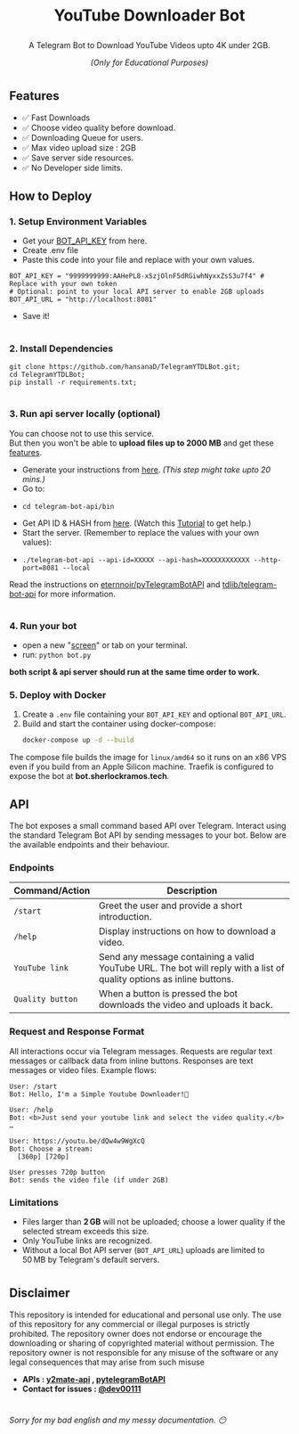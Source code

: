 # <p align="center">YouTube Downloader Bot</p>
<p align="center">A Telegram Bot to Download YouTube Videos upto 4K under 2GB.</p>
<p align="center"><i>(Only for Educational Purposes)</i></p>

#
## Features 
- ✅ Fast Downloads
- ✅ Choose video quality before download.
- ✅ Downloading Queue for users.
- ✅ Max video upload size : 2GB
- ✅ Save server side resources.
- ✅ No Developer side limits.

## How to Deploy
### 1. Setup Environment Variables
- Get your [BOT_API_KEY](https://core.telegram.org/bots/tutorial#obtain-your-bot-token) from here.
- Create .env file
- Paste this code into your file and replace with your own values.
```
BOT_API_KEY = "9999999999:AAHePL8-xSzjOlnF5dRGiwhNyxxZsS3u7f4" # Replace with your own token
# Optional: point to your local API server to enable 2GB uploads
BOT_API_URL = "http://localhost:8081"
```
- Save it!
  
#
### 2. Install Dependencies
```
git clone https://github.com/hansanaD/TelegramYTDLBot.git;
cd TelegramYTDLBot;
pip install -r requirements.txt;
```
#
### 3. Run api server locally (optional)
You can choose not to use this service.\
But then you won't be able  to **upload files up to 2000 MB** and get these [features](https://core.telegram.org/bots/api#using-a-local-bot-api-server).

- Generate your instructions from [here](https://tdlib.github.io/telegram-bot-api/build.html). _(This step might take upto 20 mins.)_
- Go to:
- ```
  cd telegram-bot-api/bin
  ```
- Get API ID & HASH from [here](https://core.telegram.org/api/obtaining_api_id). (Watch this [Tutorial](https://www.youtube.com/watch?v=8naENmP3rg4) to get help.)
- Start the server. (Remember to replace the values with your own values):
- ```
  ./telegram-bot-api --api-id=XXXXX --api-hash=XXXXXXXXXXXX --http-port=8081 --local
  ```

Read the instructions on [eternnoir/pyTelegramBotAPI](https://github.com/eternnoir/pyTelegramBotAPI/#using-local-bot-api-sever) and [tdlib/telegram-bot-api](https://github.com/tdlib/telegram-bot-api) for more information.
#
### 4. Run your bot
- open a new "[screen](https://www.geeksforgeeks.org/screen-command-in-linux-with-examples/)" or tab on your terminal.
- run: ```python bot.py```

**both script & api server should run at the same time order to work.**

### 5. Deploy with Docker
1. Create a `.env` file containing your `BOT_API_KEY` and optional `BOT_API_URL`.
2. Build and start the container using docker-compose:
   ```bash
   docker-compose up -d --build
   ```
The compose file builds the image for `linux/amd64` so it runs on an x86 VPS
   even if you build from an Apple Silicon machine. Traefik is configured to
   expose the bot at **bot.sherlockramos.tech**.

## API

The bot exposes a small command based API over Telegram. Interact using the
standard Telegram Bot API by sending messages to your bot. Below are the
available endpoints and their behaviour.

### Endpoints

| Command/Action | Description |
|---------------|-------------|
| `/start` | Greet the user and provide a short introduction. |
| `/help` | Display instructions on how to download a video. |
| `YouTube link` | Send any message containing a valid YouTube URL. The bot will reply with a list of quality options as inline buttons. |
| `Quality button` | When a button is pressed the bot downloads the video and uploads it back. |

### Request and Response Format

All interactions occur via Telegram messages. Requests are regular text messages
or callback data from inline buttons. Responses are text messages or video
files. Example flows:

```text
User: /start
Bot: Hello, I'm a Simple Youtube Downloader!👋

User: /help
Bot: <b>Just send your youtube link and select the video quality.</b> …

User: https://youtu.be/dQw4w9WgXcQ
Bot: Choose a stream:
  [360p] [720p]

User presses 720p button
Bot: sends the video file (if under 2GB)
```

### Limitations

- Files larger than **2 GB** will not be uploaded; choose a lower quality if the
  selected stream exceeds this size.
- Only YouTube links are recognized.
- Without a local Bot API server (`BOT_API_URL`) uploads are limited to 50 MB by
  Telegram's default servers.
#

## Disclaimer
This repository is intended for educational and personal use only. The use of this repository for any commercial or illegal purposes is strictly prohibited. The repository owner does not endorse or encourage the downloading or sharing of copyrighted material without permission. The repository owner is not responsible for any misuse of the software or any legal consequences that may arise from such misuse

- **APIs : [y2mate-api](https://github.com/Simatwa/y2mate-api/) , [pytelegramBotAPI](https://github.com/eternnoir/pyTelegramBotAPI/)**
- **Contact for issues : [@dev00111](https://t.me/dev00111)**
#
_Sorry for my bad english and my messy documentation. 😶_


